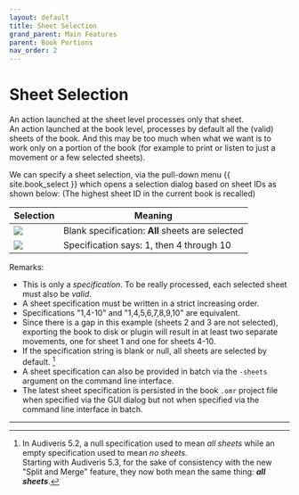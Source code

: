 ```yaml
---
layout: default
title: Sheet Selection
grand_parent: Main Features
parent: Book Portions
nav_order: 2
---
```


# Sheet Selection

An action launched at the sheet level processes only that sheet.    
An action launched at the book level, processes by default all the (valid) sheets of the book.
And this may be too much when what we want is to work only on a portion of the book
(for example to print or listen to just a movement or a few selected sheets).

We can specify a sheet selection, via the pull-down menu {{ site.book_select }} which opens a
selection dialog based on sheet IDs as shown below:
(The highest sheet ID in the current book is recalled)

|  Selection  |   Meaning    |
| ----------- | ------------ |
|![](../assets/images/specified_sheets_empty.png)| Blank specification: **All** sheets are selected|
|![](../assets/images/specified_sheets.png)| Specification says: 1, then 4 through 10|

Remarks:

- This is only a _specification_.
  To be really processed, each selected sheet must also be _valid_.
- A sheet specification must be written in a strict increasing order.
- Specifications "1,4-10" and "1,4,5,6,7,8,9,10" are equivalent.
- Since there is a gap in this example (sheets 2 and 3 are not selected), exporting the book
  to disk or plugin will result in at least two separate movements, one for sheet 1 and one
  for sheets 4-10.
- If the specification string is blank or null, all sheets are selected by default. [^empty_spec]
- A sheet specification can also be provided in batch via the `-sheets` argument on the command line interface.
- The latest sheet specification is persisted in the book `.omr` project file
  when specified via the GUI dialog but not when specified via the command line interface in batch.

---

[^empty_spec]:
    In Audiveris 5.2, a null specification used to mean _all sheets_
    while an empty specification used to mean _no sheets_.  
    Starting with Audiveris 5.3, for the sake of consistency with the new "Split and Merge" feature,
    they now both mean the same thing: _**all sheets**_.
